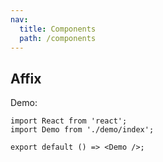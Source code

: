 ```yaml
---
nav:
  title: Components
  path: /components
---
```


## Affix

Demo:

```tsx
import React from 'react';
import Demo from './demo/index';

export default () => <Demo />;
```
